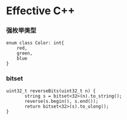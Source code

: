 # Effective C++
### 强枚举类型
```shell
enum class Color: int{
	red,
    green,
    blue
}
```
### bitset
```shell
uint32_t reverseBits(uint32_t n) {
       string s = bitset<32>(n).to_string();
	   reverse(s.begin(), s.end());
       return bitset<32>(s).to_ulong();
}
```